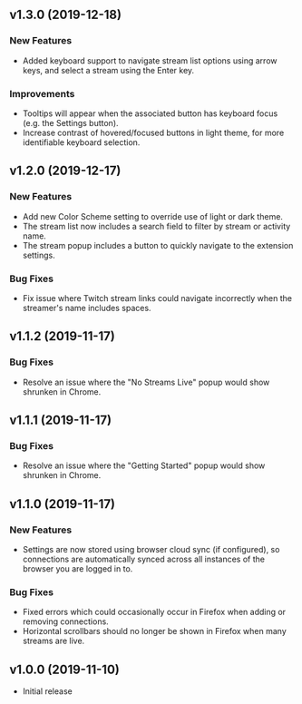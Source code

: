 ## v1.3.0 (2019-12-18)

### New Features

- Added keyboard support to navigate stream list options using arrow keys, and select a stream using the Enter key.

### Improvements

- Tooltips will appear when the associated button has keyboard focus (e.g. the Settings button).
- Increase contrast of hovered/focused buttons in light theme, for more identifiable keyboard selection.

## v1.2.0 (2019-12-17)

### New Features

- Add new Color Scheme setting to override use of light or dark theme.
- The stream list now includes a search field to filter by stream or activity name.
- The stream popup includes a button to quickly navigate to the extension settings.

### Bug Fixes

- Fix issue where Twitch stream links could navigate incorrectly when the streamer's name includes spaces.

## v1.1.2 (2019-11-17)

### Bug Fixes

- Resolve an issue where the "No Streams Live" popup would show shrunken in Chrome.

## v1.1.1 (2019-11-17)

### Bug Fixes

- Resolve an issue where the "Getting Started" popup would show shrunken in Chrome.

## v1.1.0 (2019-11-17)

### New Features

- Settings are now stored using browser cloud sync (if configured), so connections are automatically synced across all instances of the browser you are logged in to.

### Bug Fixes

- Fixed errors which could occasionally occur in Firefox when adding or removing connections.
- Horizontal scrollbars should no longer be shown in Firefox when many streams are live.

## v1.0.0 (2019-11-10)

- Initial release

